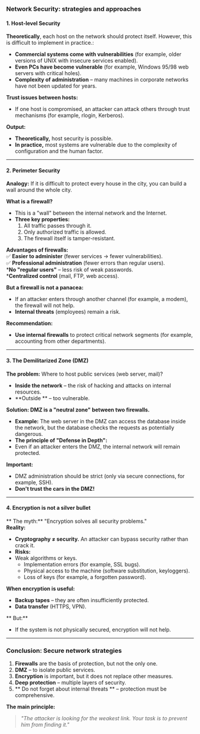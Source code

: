 ### **Network Security: strategies and approaches**  

#### **1. Host-level Security**  
**Theoretically**, each host on the network should protect itself. However, this is difficult to implement in practice.:  
- **Commercial systems come with vulnerabilities** (for example, older versions of UNIX with insecure services enabled).  
- **Even PCs have become vulnerable** (for example, Windows 95/98 web servers with critical holes).  
- **Complexity of administration** – many machines in corporate networks have not been updated for years.  

**Trust issues between hosts:**  
- If one host is compromised, an attacker can attack others through trust mechanisms (for example, rlogin, Kerberos).  

**Output:**  
- **Theoretically,** host security is possible.  
- **In practice,** most systems are vulnerable due to the complexity of configuration and the human factor.  

---

#### **2. Perimeter Security**  
**Analogy:** If it is difficult to protect every house in the city, you can build a wall around the whole city.  

**What is a firewall?**  
- This is a "wall" between the internal network and the Internet.  
- **Three key properties:**  
  1. All traffic passes through it.  
  2. Only authorized traffic is allowed.  
  3. The firewall itself is tamper-resistant.  

**Advantages of firewalls:**  
✅ **Easier to administer** (fewer services → fewer vulnerabilities).  
✅ **Professional administration** (fewer errors than regular users).  
***No "regular users"** – less risk of weak passwords.  
***Centralized control** (mail, FTP, web access).  

**But a firewall is not a panacea:**  
- If an attacker enters through another channel (for example, a modem), the firewall will not help.  
- **Internal threats** (employees) remain a risk.  

**Recommendation:**  
- **Use internal firewalls** to protect critical network segments (for example, accounting from other departments).  

---

#### **3. The Demilitarized Zone (DMZ)**  
**The problem:** Where to host public services (web server, mail)?  
- **Inside the network** – the risk of hacking and attacks on internal resources.  
- **Outside ** – too vulnerable.  

**Solution: DMZ is a "neutral zone" between two firewalls.**  
- **Example:** The web server in the DMZ can access the database inside the network, but the database checks the requests as potentially dangerous.  
- **The principle of "Defense in Depth":**
- Even if an attacker enters the DMZ, the internal network will remain protected.  

**Important:**  
- DMZ administration should be strict (only via secure connections, for example, SSH).  
- **Don't trust the cars in the DMZ!**  

---

#### **4. Encryption is not a silver bullet**  
** The myth:** "Encryption solves all security problems."  
**Reality:**  
- **Cryptography ≠ security.** An attacker can bypass security rather than crack it.  
- **Risks:**
- Weak algorithms or keys.  
  - Implementation errors (for example, SSL bugs).  
  - Physical access to the machine (software substitution, keyloggers).  
  - Loss of keys (for example, a forgotten password).  

**When encryption is useful:**  
- **Backup tapes** – they are often insufficiently protected.  
- **Data transfer** (HTTPS, VPN).  

** But:**  
- If the system is not physically secured, encryption will not help.  

---

### **Conclusion: Secure network strategies**  
1. **Firewalls** are the basis of protection, but not the only one.  
2. **DMZ** – to isolate public services.  
3. **Encryption** is important, but it does not replace other measures.  
4. **Deep protection** – multiple layers of security.  
5. ** Do not forget about internal threats ** – protection must be comprehensive.  

**The main principle:**
> *"The attacker is looking for the weakest link. Your task is to prevent him from finding it."*